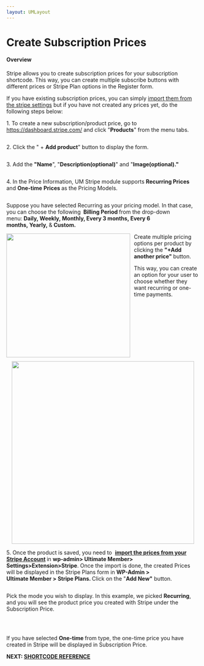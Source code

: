 ```yaml
---
layout: UMLayout
---
```

# Create Subscription Prices
<h4>
<strong>Overview</strong></h4><p>
		 Stripe allows you to create subscription prices for your subscription shortcode. This way, you can create multiple subscribe buttons with different prices or Stripe Plan options in the Register form.</p><p>
	If you have existing subscription prices, you can simply 
	<a href="https://ultimatemember.github.io/docs-v3/um-stripe/article/1846-import-existing-subscription-prices-from-your-stripe-account" target="_blank">import them from the stripe settings</a> but if you have not created any prices yet, do the following steps below:</p><p>
	 1. To create a new subscription/product price, go to 
	<a href="https://dashboard.stripe.com/" target="_blank">https://dashboard.stripe.com/</a> and click "<strong>Products</strong>" from the menu tabs.</p><p>
	<img class="noBdr" src="https://s3.amazonaws.com/helpscout.net/docs/assets/561c96629033600a7a36d662/images/63f622a1188a9d242a7d5be0/file-GGEqHQjhzS.png" alt="" style="display: block; margin: auto;"></p><p>
	 2. Click the " +
	<strong>Add product</strong>" button to display the form.</p><p>
	<img class="noBdr" src="https://s3.amazonaws.com/helpscout.net/docs/assets/561c96629033600a7a36d662/images/63f62388188a9d242a7d5be2/file-1U2CzmwMRx.png" alt="" style="display: block; margin: auto;"></p><p>
	 3. Add the 
	<strong>"Name</strong>", "<strong>Description(optional)</strong>" and "<strong>Image(optional)."</strong></p><p>
	<img class="noBdr" src="https://s3.amazonaws.com/helpscout.net/docs/assets/561c96629033600a7a36d662/images/63f624c5188a9d242a7d5be5/file-GKKvbGkpLj.png" alt="" style="display: block; margin: auto;"></p><p>
	 4. In the Price Information, UM Stripe module supports 
	<strong>Recurring Prices </strong>and <strong>One-time</strong> <strong>Prices </strong>as the Pricing Models.</p><p>
	<img class="noBdr" src="https://s3.amazonaws.com/helpscout.net/docs/assets/561c96629033600a7a36d662/images/63f62882c490cd5d5b96a1bf/file-Z7je1dsxgQ.png" alt="" style="display: block; margin: auto;"></p><p>
	Suppose you have selected Recurring as your pricing model. In that case, you can choose the following
	<strong> Billing Period </strong>from the drop-down menu: <strong>Daily, Weekly, Monthly, Every 3 months, </strong><strong style="background-color: initial;">Every 6 months, </strong><strong style="background-color: initial;">Yearly, </strong>&<strong style="background-color: initial;"> </strong><strong style="background-color: initial;">Custom.</strong></p><p>
	<img class="noBdr" src="https://s3.amazonaws.com/helpscout.net/docs/assets/561c96629033600a7a36d662/images/62984c0e92cb8c175b469163/file-mMF221HUQF.png" style="width: 323px; float: left; margin: 0px 10px 10px 0px;" alt=""></p><p>
	Create multiple pricing options per product by clicking the 
	<b style="background-color: initial;">"+Add another price" </b>button. </p><p>
	<img class="noBdr" src="https://s3.amazonaws.com/helpscout.net/docs/assets/561c96629033600a7a36d662/images/629848cc5732000792520c02/file-cSlCGFPq85.png" alt="" style="display: block; margin: auto;">This way, you can create an option for your user to choose whether they want recurring or one-time payments.</p><p>
	<img class="noBdr" src="https://s3.amazonaws.com/helpscout.net/docs/assets/561c96629033600a7a36d662/images/62984bb95732000792520c0e/file-Det8o1q8E1.png" style="width: 476px; display: block; margin: auto;" alt=""></p>
<div>
	<p>
	5. Once the product is saved, you need to 
		<strong><a href="https://ultimatemember.github.io/docs-v3/um-stripe/article/1846-import-existing-subscription-prices-from-your-stripe-account">import the prices from your Stripe Account</a> </strong>in <strong>wp-admin> Ultimate Member> Settings>Extension>Stripe</strong>. Once the import is done, the created Prices will be displayed in the Stripe Plans form in
		<strong style="background-color: initial;"> WP-</strong><strong style="background-color: initial;">Admin > Ultimate</strong><strong style="background-color: initial;"> Member</strong><strong style="background-color: initial;"> > Stripe Plans. </strong>Click on the "<strong style="background-color: initial;">Add New"</strong> button.
	</p>
</div><p>
	<img class="noBdr" src="https://s3.amazonaws.com/helpscout.net/docs/assets/561c96629033600a7a36d662/images/6470d26667106052aab4cb04/file-IzKdmD9Zyq.png" alt="" style="display: block; margin: auto;"></p><p>
	Pick the mode you wish to display. In this example, we picked 
	<strong>Recurring</strong>, and you will see the product price you created with Stripe under the Subscription Price.</p><p>
	<img class="noBdr" src="https://s3.amazonaws.com/helpscout.net/docs/assets/561c96629033600a7a36d662/images/6470d3e001fe745c0ae98261/file-aP8jvVeyuE.png" alt="" style="display: block; margin: auto;"></p><figure>
<figcaption><br>
</figcaption></figure><p>
	If you have selected 
	<strong>One-time </strong>from type, the one-time price you have created in Stripe will be displayed in Subscription Price.</p><p><strong>NEXT: <a href="https://ultimatemember.github.io/docs-v3/um-stripe/article/1616-stripe-shortcodes-reference" target="_blank">SHORTCODE REFERENCE</a></strong></p>
